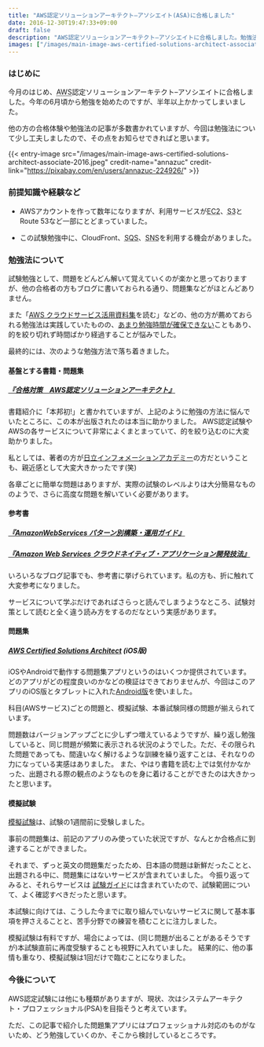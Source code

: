 ```yaml
---
title: "AWS認定ソリューションアーキテクト–アソシエイト(ASA)に合格しました"
date: 2016-12-30T19:47:33+09:00
draft: false
description: "AWS認定ソリューションアーキテクト–アソシエイトに合格しました。勉強法についてまとめています。"
images: ["/images/main-image-aws-certified-solutions-architect-associate-2016.jpeg"]
---
```


### はじめに

今月のはじめ、<abbr title="Amazon Web Services">AWS</abbr>認定ソリューションアーキテクト–アソシエイトに合格しました。今年の6月頃から勉強を始めたのですが、半年以上かかってしまいました。

他の方の合格体験や勉強法の記事が多数書かれていますが、今回は勉強法について少し工夫しましたので、その点をお知らせできればと思います。

{{< entry-image src="/images/main-image-aws-certified-solutions-architect-associate-2016.jpeg" credit-name="annazuc" credit-link="https://pixabay.com/en/users/annazuc-224926/" >}}
<!--more-->
### 前提知識や経験など

* AWSアカウントを作って数年になりますが、利用サービスが<abbr title="Elastic Compute Cloud">EC2</abbr>、<abbr title="Simple Storage Service">S3</abbr>とRoute 53など一部にとどまっていました。

* この試験勉強中に、CloudFront、<abbr title="Simple Queue Service">SQS</abbr>、<abbr title="Simple Notification Service">SNS</abbr>を利用する機会がありました。

### 勉強法について

試験勉強として、問題をどんどん解いて覚えていくのが楽かと思っておりますが、他の合格者の方もブログに書いておられる通り、問題集などがほとんどありません。

また「[AWS クラウドサービス活用資料集](https://aws.amazon.com/jp/aws-jp-introduction/)を読む」などの、他の方が薦めておられる勉強法は実践していたものの、[あまり勉強時間が確保できない](/child-rearing/ja-some-ideas-on-self-improvement-for-child-rearing-engineer.html)こともあり、的を絞り切れず時間ばかり経過することが悩みでした。

最終的には、次のような勉強方法で落ち着きました。

#### 基盤とする書籍・問題集

##### [『合格対策　AWS認定ソリューションアーキテクト』](http://www.ric.co.jp/book/contents/book_1043.html)

書籍紹介に「本邦初!」と書かれていますが、上記のように勉強の方法に悩んでいたところに、この本が出版されたのは本当に助かりました。 AWS認定試験やAWSの各サービスについて非常によくまとまっていて、的を絞り込むのに大変助かりました。

私としては、著者の方が[日立インフォメーションアカデミー](https://www.hitachi-ia.co.jp/)の方だということも、親近感として大変大きかったです(笑)

各章ごとに簡単な問題はありますが、実際の試験のレベルよりは大分簡易なもののようで、さらに高度な問題を解いていく必要があります。

#### 参考書

##### [『AmazonWebServices パターン別構築・運用ガイド』](http://www.sbcr.jp/products/4797382570.html)

##### [『Amazon Web Services クラウドネイティブ・アプリケーション開発技法』](http://www.sbcr.jp/products/4797386318.html)

いろいろなブログ記事でも、参考書に挙げられています。私の方も、折に触れて大変参考になりました。

サービスについて学ぶだけであればさらっと読んでしまうようなところ、試験対策として読むと全く違う読み方をするのだなという実感があります。

#### 問題集

##### [AWS Certified Solutions Architect](https://itunes.apple.com/jp/app/aws-certified-solutions-architect/id1059606682?mt=8) (iOS版)

iOSやAndroidで動作する問題集アプリというのはいくつか提供されています。どのアプリがどの程度良いのかなどの検証はできておりませんが、今回はこのアプリのiOS版とタブレットに入れた[Android版](https://play.google.com/store/apps/details?id=com.ionicframework.awsArch)を使いました。

科目(AWSサービス)ごとの問題と、模擬試験、本番試験同様の問題が揃えられています。

問題数はバージョンアップごとに少しずつ増えているようですが、繰り返し勉強していると、同じ問題が頻繁に表示される状況のようでした。ただ、その限られた問題であっても、間違いなく解けるような訓練を繰り返すことは、それなりの力になっている実感はありました。 また、やはり書籍を読む上では気付かなかった、出題される際の観点のようなものを身に着けることができたのは大きかったと思います。

#### 模擬試験

[模擬試験](https://aws.amazon.com/jp/certification/certification-prep/#practice-exam-1)は、試験の1週間前に受験しました。

事前の問題集は、前記のアプリのみ使っていた状況ですが、なんとか合格点に到達することができました。

それまで、ずっと英文の問題集だったため、日本語の問題は新鮮だったことと、出題される中に、問題集にはないサービスが含まれていました。 今振り返ってみると、それらサービスは
[試験ガイド](https://aws.amazon.com/jp/certification/certification-prep/#exam-guide-1)には含まれていたので、試験範囲について、よく確認すべきだったと思います。

本試験に向けては、こうした今までに取り組んでいないサービスに関して基本事項を押さえることと、苦手分野での練習を積むことに注力しました。

模擬試験は有料ですが、場合によっては、(同じ問題が出ることがあるそうですが)本試験直前に再度受験することも視野に入れていました。 結果的に、他の事情も重なり、模擬試験は1回だけで臨むことになりました。

### 今後について

AWS認定試験には他にも種類がありますが、現状、次はシステムアーキテクト・プロフェッショナル(PSA)を目指そうと考えています。

ただ、この記事で紹介した問題集アプリにはプロフェッショナル対応のものがないため、どう勉強していくのか、そこから検討しているところです。
